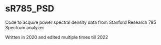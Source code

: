 # sR785_PSD
Code to acquire power spectral density data from Stanford Research 785 Spectrum analyzer

Written in 2020 and edited multiple times till 2022
